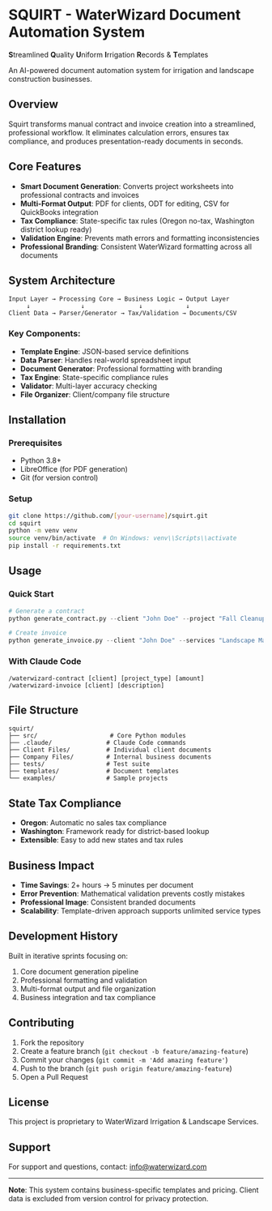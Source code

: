 # SQUIRT - WaterWizard Document Automation System

**S**treamlined **Q**uality **U**niform **I**rrigation **R**ecords & **T**emplates

An AI-powered document automation system for irrigation and landscape construction businesses.

## Overview

Squirt transforms manual contract and invoice creation into a streamlined, professional workflow. It eliminates calculation errors, ensures tax compliance, and produces presentation-ready documents in seconds.

## Core Features

- **Smart Document Generation**: Converts project worksheets into professional contracts and invoices
- **Multi-Format Output**: PDF for clients, ODT for editing, CSV for QuickBooks integration
- **Tax Compliance**: State-specific tax rules (Oregon no-tax, Washington district lookup ready)
- **Validation Engine**: Prevents math errors and formatting inconsistencies
- **Professional Branding**: Consistent WaterWizard formatting across all documents

## System Architecture

```
Input Layer → Processing Core → Business Logic → Output Layer
     ↓              ↓               ↓            ↓
Client Data → Parser/Generator → Tax/Validation → Documents/CSV
```

### Key Components:
- **Template Engine**: JSON-based service definitions
- **Data Parser**: Handles real-world spreadsheet input
- **Document Generator**: Professional formatting with branding
- **Tax Engine**: State-specific compliance rules
- **Validator**: Multi-layer accuracy checking
- **File Organizer**: Client/company file structure

## Installation

### Prerequisites
- Python 3.8+
- LibreOffice (for PDF generation)
- Git (for version control)

### Setup
```bash
git clone https://github.com/[your-username]/squirt.git
cd squirt
python -m venv venv
source venv/bin/activate  # On Windows: venv\\Scripts\\activate
pip install -r requirements.txt
```

## Usage

### Quick Start
```python
# Generate a contract
python generate_contract.py --client "John Doe" --project "Fall Cleanup" --amount 777.50

# Create invoice
python generate_invoice.py --client "John Doe" --services "Landscape Maintenance"
```

### With Claude Code
```
/waterwizard-contract [client] [project_type] [amount]
/waterwizard-invoice [client] [description]
```

## File Structure

```
squirt/
├── src/                    # Core Python modules
├── .claude/               # Claude Code commands
├── Client Files/          # Individual client documents
├── Company Files/         # Internal business documents
├── tests/                 # Test suite
├── templates/             # Document templates
└── examples/              # Sample projects
```

## State Tax Compliance

- **Oregon**: Automatic no sales tax compliance
- **Washington**: Framework ready for district-based lookup
- **Extensible**: Easy to add new states and tax rules

## Business Impact

- **Time Savings**: 2+ hours → 5 minutes per document
- **Error Prevention**: Mathematical validation prevents costly mistakes
- **Professional Image**: Consistent branded documents
- **Scalability**: Template-driven approach supports unlimited service types

## Development History

Built in iterative sprints focusing on:
1. Core document generation pipeline
2. Professional formatting and validation
3. Multi-format output and file organization
4. Business integration and tax compliance

## Contributing

1. Fork the repository
2. Create a feature branch (`git checkout -b feature/amazing-feature`)
3. Commit your changes (`git commit -m 'Add amazing feature'`)
4. Push to the branch (`git push origin feature/amazing-feature`)
5. Open a Pull Request

## License

This project is proprietary to WaterWizard Irrigation & Landscape Services.

## Support

For support and questions, contact: info@waterwizard.com

---

**Note**: This system contains business-specific templates and pricing. Client data is excluded from version control for privacy protection.